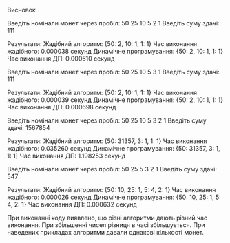 Висновок

Введіть номінали монет через пробіл: 50 25 10 5 2 1
Введіть суму здачі: 111

Результати:
Жадібний алгоритм: {50: 2, 10: 1, 1: 1}
Час виконання жадібного: 0.000038 секунд
Динамічне програмування: {50: 2, 10: 1, 1: 1}
Час виконання ДП: 0.000510 секунд

Введіть номінали монет через пробіл: 50 25 10 5 3 1
Введіть суму здачі: 111

Результати:
Жадібний алгоритм: {50: 2, 10: 1, 1: 1}
Час виконання жадібного: 0.000039 секунд
Динамічне програмування: {50: 2, 10: 1, 1: 1}
Час виконання ДП: 0.000698 секунд

Введіть номінали монет через пробіл: 50 25 10 5 3 2 1
Введіть суму здачі: 1567854

Результати:
Жадібний алгоритм: {50: 31357, 3: 1, 1: 1}
Час виконання жадібного: 0.035260 секунд
Динамічне програмування: {50: 31357, 3: 1, 1: 1}
Час виконання ДП: 1.198253 секунд

Введіть номінали монет через пробіл: 50 25 5 3 2 1
Введіть суму здачі: 547

Результати:
Жадібний алгоритм: {50: 10, 25: 1, 5: 4, 2: 1}
Час виконання жадібного: 0.000026 секунд
Динамічне програмування: {50: 10, 25: 1, 5: 4, 2: 1}
Час виконання ДП: 0.000632 секунд

При виконанні коду виявлено, що різні алгоритми дають різний час виконання. При збільшенні чисел різниця в часі збільшується. При наведених прикладах алгоритми давали однакові кількості монет.